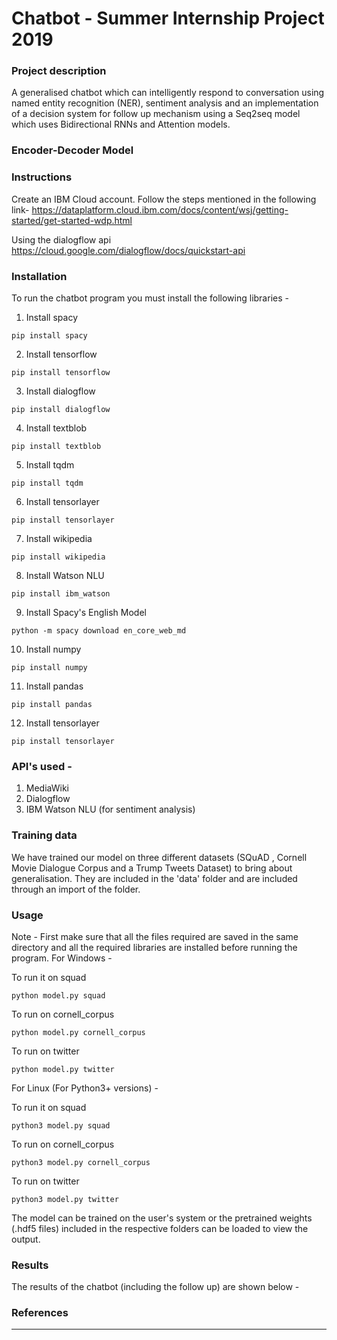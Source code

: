 # Chatbot - Summer Internship Project 2019 


### Project description
A generalised chatbot which can intelligently respond to conversation using named entity recognition (NER), sentiment analysis and an implementation of a decision system for follow up mechanism using a Seq2seq model which uses Bidirectional RNNs and Attention models.

### Encoder-Decoder Model
<!--Add the image from the project report folder-->

<!--create an images folder and change to relative path later

### Decision System for Follow Up
<!--Insert the flow chart here-->


### Instructions

Create an IBM Cloud account. Follow the steps mentioned in the following link-
https://dataplatform.cloud.ibm.com/docs/content/wsj/getting-started/get-started-wdp.html

Using the dialogflow api
https://cloud.google.com/dialogflow/docs/quickstart-api


### Installation
To run the chatbot program you must install the following libraries -
1. Install spacy 
``` deic
pip install spacy
```
2. Install tensorflow
```
pip install tensorflow
```
3. Install dialogflow
```
pip install dialogflow
```
4. Install textblob
```
pip install textblob
```
5. Install tqdm
```
pip install tqdm
```
6. Install tensorlayer
```
pip install tensorlayer
```
7. Install wikipedia
```
pip install wikipedia
```
8. Install Watson NLU
```
pip install ibm_watson
```
9. Install Spacy's English Model
```
python -m spacy download en_core_web_md
```
10. Install numpy
```
pip install numpy
```
11. Install pandas
```
pip install pandas
```
12. Install tensorlayer
```
pip install tensorlayer
```



### API's used -
1. MediaWiki
2. Dialogflow
3. IBM Watson NLU (for sentiment analysis)


### Training data
We have trained our model on three different datasets (SQuAD , Cornell Movie Dialogue Corpus and a Trump Tweets Dataset) to  bring about generalisation. They are included in the 'data' folder and are included through an import of the folder.


### Usage 
Note - First make sure that all the files required are saved in the same directory and all the required libraries are installed before running the program.
For Windows -

To run it on squad
```
python model.py squad
```
To run on cornell_corpus
```
python model.py cornell_corpus
```
To run on twitter
```
python model.py twitter
```

For Linux (For Python3+ versions) -

To run it on squad
```
python3 model.py squad
```
To run on cornell_corpus
```
python3 model.py cornell_corpus
```
To run on twitter
```
python3 model.py twitter
```

The model can be trained on the user's system or the pretrained weights (.hdf5 files) included in the respective folders can be loaded to view the output.

### Results
The results of the chatbot (including the follow up) are shown below -
<!--Insert a screenshot of the results here-->

### References
<!--Insert the links of all blogs and resources that helped our cause-->
-----------------------------------------------------------------------------------------------------------------------------------
 
